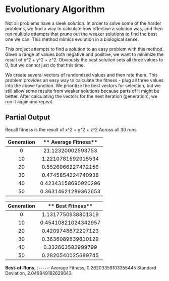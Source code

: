 # Evolutionary Algorithm
Not all problems have a sleek solution. In order to solve some of the harder problems, we find a way to calculate how effective a solution was, and then run multiple attempts that prune out the weaker solutions to find the best one we can. This method mimics evolution in a biological sense.

This project attempts to find a solution to an easy problem with this method. Given a range of values both negative and positive, we want to minimize the result of x^2 + y^2 + z^2. Obviously the best solution sets all three values to 0, but we cannot just do that this time.

We create several vectors of randomized values and then rate them. This problem provides an easy way to calculate the fitness - plug all three values into the above function. We prioritize the best vectors for selection, but we still allow some results from weaker solutions because parts of it might be better. After calculating the vectors for the next iteration (generation), we run it again and repeat.



## Partial Output
Recall fitness is the result of x^2 + y^2 + z^2
Across all 30 runs

**Generation**|** Average Fitness**
:-----:|:-----:
0| 21.12320002593753
10| 1.2210781592915534
20| 0.5526066227472156
30| 0.4745854224740938
40| 0.42343158690920296
50| 0.36314621289362653

**Generation**|** Best Fitness**
:-----:|:-----:
0| 1.1317750938801319
10| 0.45410821024342957
20| 0.4209748672207123
30| 0.3636089839610129
40| 0.332663582999799
50| 0.2820540025689745

**Best-of-Runs,**
:-----:
Average Fitness, 0.26203359103355445
Standard Deviation, 2.049849182629643
